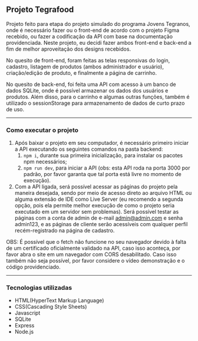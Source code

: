 ## Projeto Tegrafood
Projeto feito para etapa do projeto simulado do programa Jovens Tegranos, onde é necessário fazer ou o front-end de acordo com o projeto Figma recebido, ou fazer a codificação da API com base na documentação providenciada. Neste projeto, eu decidi fazer ambos front-end e back-end a fim de melhor aproveitação dos designs recebidos.

No quesito de front-end, foram feitas as telas responsivas do login, cadastro, listagem de produtos (ambos administrador e usuário), criação/edição de produto, e finalmente a página de carrinho.

No quesito de back-end, foi feita uma API com acesso à um banco de dados SQLite, onde é possível armazenar os dados dos usuários e produtos. Além disso, para o carrinho e algumas outras funções, também é utilizado o sessionStorage para armazenamento de dados de curto prazo de uso.


---

### Como executar o projeto
1. Após baixar o projeto em seu computador, é necessário primeiro iniciar a API executando os seguintes comandos na pasta backend:
    1. `npm i`, durante sua primeira inicialização, para instalar os pacotes npm necessários;
    1. `npm run dev`, para iniciar a API (obs: esta API roda na porta 3000 por padrão, por favor garanta que tal porta está livre no momento de execução).
1. Com a API ligada, será possível acessar as páginas do projeto pela maneira desejada, sendo por meio de acesso direto ao arquivo HTML ou alguma extensão de IDE como Live Server (eu recomendo a segunda opção, pois ela permite melhor execução de como o projeto seria executado em um servidor sem problemas). Será possível testar as páginas com a conta de admin de e-mail admin@admin.com e senha admin123, e as páginas de cliente serão acessíveis com qualquer perfil recém-registrado na página de cadastro.

OBS: É possível que o fetch não funcione no seu navegador devido à falta de um certificado oficialmente validado na API, caso isso aconteça, por favor abra o site em um navegador com CORS desabilitado. Caso isso também não seja possível, por favor considere o vídeo demonstração e o código providenciado.

---

### Tecnologias utilizadas
+ HTML(HyperText Markup Language)
+ CSS(Cascading Style Sheets)
+ Javascript
+ SQLite
+ Express
+ Node.js
